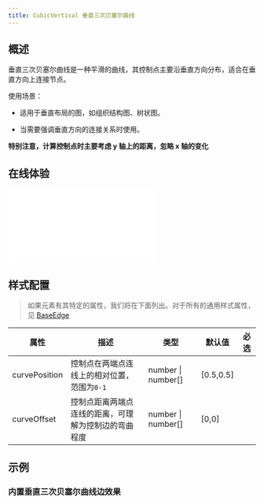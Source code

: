 ```yaml
---
title: CubicVertical 垂直三次贝塞尔曲线
---
```


## 概述

垂直三次贝塞尔曲线是一种平滑的曲线，其控制点主要沿垂直方向分布，适合在垂直方向上连接节点。

使用场景：

- 适用于垂直布局的图，如组织结构图、树状图。

- 当需要强调垂直方向的连接关系时使用。

**特别注意，计算控制点时主要考虑 y 轴上的距离，忽略 x 轴的变化**

## 在线体验

<embed src="@/common/api/elements/edges/cubic-vertical.md"></embed>

## 样式配置

> 如果元素有其特定的属性，我们将在下面列出。对于所有的通用样式属性，见 [BaseEdge](/manual/element/edge/build-in/base-edge)

| 属性          | 描述                                                 | 类型                   | 默认值    | 必选 |
| ------------- | ---------------------------------------------------- | ---------------------- | --------- | ---- |
| curvePosition | 控制点在两端点连线上的相对位置，范围为`0-1`          | number &#124; number[] | [0.5,0.5] |      |
| curveOffset   | 控制点距离两端点连线的距离，可理解为控制边的弯曲程度 | number &#124; number[] | [0,0]     |      |

## 示例

### 内置垂直三次贝塞尔曲线边效果

<Playground path="element/edge/demo/vertical-cubic.js" rid="default-vertical-cubic-edge" height='520px'></Playground>
